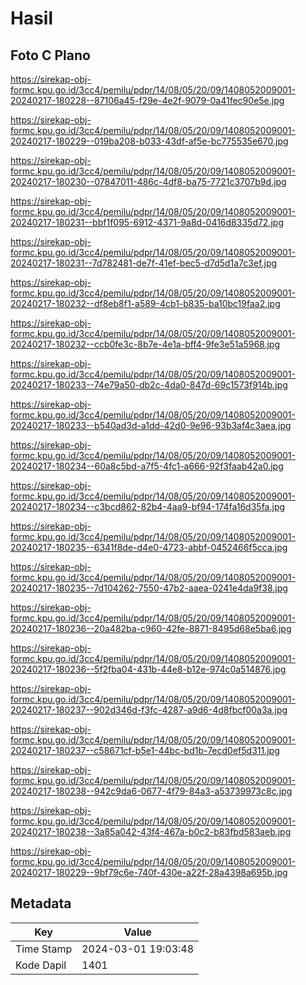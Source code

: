 # Hasil

## Foto C Plano

https://sirekap-obj-formc.kpu.go.id/3cc4/pemilu/pdpr/14/08/05/20/09/1408052009001-20240217-180228--87106a45-f29e-4e2f-9079-0a41fec90e5e.jpg

https://sirekap-obj-formc.kpu.go.id/3cc4/pemilu/pdpr/14/08/05/20/09/1408052009001-20240217-180229--019ba208-b033-43df-af5e-bc775535e670.jpg

https://sirekap-obj-formc.kpu.go.id/3cc4/pemilu/pdpr/14/08/05/20/09/1408052009001-20240217-180230--07847011-486c-4df8-ba75-7721c3707b9d.jpg

https://sirekap-obj-formc.kpu.go.id/3cc4/pemilu/pdpr/14/08/05/20/09/1408052009001-20240217-180231--bbf1f095-6912-4371-9a8d-0416d8335d72.jpg

https://sirekap-obj-formc.kpu.go.id/3cc4/pemilu/pdpr/14/08/05/20/09/1408052009001-20240217-180231--7d782481-de7f-41ef-bec5-d7d5d1a7c3ef.jpg

https://sirekap-obj-formc.kpu.go.id/3cc4/pemilu/pdpr/14/08/05/20/09/1408052009001-20240217-180232--df8eb8f1-a589-4cb1-b835-ba10bc19faa2.jpg

https://sirekap-obj-formc.kpu.go.id/3cc4/pemilu/pdpr/14/08/05/20/09/1408052009001-20240217-180232--ccb0fe3c-8b7e-4e1a-bff4-9fe3e51a5968.jpg

https://sirekap-obj-formc.kpu.go.id/3cc4/pemilu/pdpr/14/08/05/20/09/1408052009001-20240217-180233--74e79a50-db2c-4da0-847d-69c1573f914b.jpg

https://sirekap-obj-formc.kpu.go.id/3cc4/pemilu/pdpr/14/08/05/20/09/1408052009001-20240217-180233--b540ad3d-a1dd-42d0-9e96-93b3af4c3aea.jpg

https://sirekap-obj-formc.kpu.go.id/3cc4/pemilu/pdpr/14/08/05/20/09/1408052009001-20240217-180234--60a8c5bd-a7f5-4fc1-a666-92f3faab42a0.jpg

https://sirekap-obj-formc.kpu.go.id/3cc4/pemilu/pdpr/14/08/05/20/09/1408052009001-20240217-180234--c3bcd862-82b4-4aa9-bf94-174fa16d35fa.jpg

https://sirekap-obj-formc.kpu.go.id/3cc4/pemilu/pdpr/14/08/05/20/09/1408052009001-20240217-180235--6341f8de-d4e0-4723-abbf-0452466f5cca.jpg

https://sirekap-obj-formc.kpu.go.id/3cc4/pemilu/pdpr/14/08/05/20/09/1408052009001-20240217-180235--7d104262-7550-47b2-aaea-0241e4da9f38.jpg

https://sirekap-obj-formc.kpu.go.id/3cc4/pemilu/pdpr/14/08/05/20/09/1408052009001-20240217-180236--20a482ba-c960-42fe-8871-8495d68e5ba6.jpg

https://sirekap-obj-formc.kpu.go.id/3cc4/pemilu/pdpr/14/08/05/20/09/1408052009001-20240217-180236--5f2fba04-431b-44e8-b12e-974c0a514876.jpg

https://sirekap-obj-formc.kpu.go.id/3cc4/pemilu/pdpr/14/08/05/20/09/1408052009001-20240217-180237--902d346d-f3fc-4287-a9d6-4d8fbcf00a3a.jpg

https://sirekap-obj-formc.kpu.go.id/3cc4/pemilu/pdpr/14/08/05/20/09/1408052009001-20240217-180237--c58671cf-b5e1-44bc-bd1b-7ecd0ef5d311.jpg

https://sirekap-obj-formc.kpu.go.id/3cc4/pemilu/pdpr/14/08/05/20/09/1408052009001-20240217-180238--942c9da6-0677-4f79-84a3-a53739973c8c.jpg

https://sirekap-obj-formc.kpu.go.id/3cc4/pemilu/pdpr/14/08/05/20/09/1408052009001-20240217-180238--3a85a042-43f4-467a-b0c2-b83fbd583aeb.jpg

https://sirekap-obj-formc.kpu.go.id/3cc4/pemilu/pdpr/14/08/05/20/09/1408052009001-20240217-180229--9bf79c6e-740f-430e-a22f-28a4398a695b.jpg


## Metadata

| Key        | Value               |
| ---------- | ------------------- |
| Time Stamp | 2024-03-01 19:03:48 |
| Kode Dapil | 1401                |



